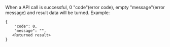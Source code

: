 ﻿

When a API call is successful, 0 "code"(error code), empty "message"(error message) and result data will be turned. 
Example:
```
{
    "code": 0,
    "message": "",
   <Returned result>
}
```

